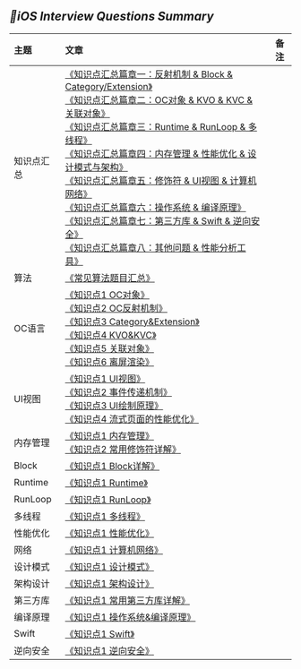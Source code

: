 
## *📖iOS Interview Questions Summary*
|主题|文章|备注|
|:---|:--|:---:
知识点汇总|[《知识点汇总篇章一：反射机制 & Block & Category/Extension》](https://github.com/baohenglin/iOS-Interview-Question/blob/master/Article/iOSInterviewQuestionsSummary.md)<br>[《知识点汇总篇章二：OC对象 & KVO & KVC & 关联对象》](https://github.com/baohenglin/iOS-Interview-Question/blob/master/Article/iOSInterviewQuestionsSummaryTwo.md)<br>[《知识点汇总篇章三：Runtime & RunLoop & 多线程》](https://github.com/baohenglin/iOS-Interview-Question/blob/master/Article/iOSInterviewQuestionsSummaryThree.md)<br>[《知识点汇总篇章四：内存管理 & 性能优化 & 设计模式与架构》](https://github.com/baohenglin/iOS-Interview-Question/blob/master/Article/iOSInterviewQuestionsSummaryFour.md)<br>[《知识点汇总篇章五：修饰符 & UI视图 & 计算机网络》](https://github.com/baohenglin/iOS-Interview-Question/blob/master/Article/iOSInterviewQuestionsSummaryFifth.md)<br>[《知识点汇总篇章六：操作系统 & 编译原理》](https://github.com/baohenglin/iOS-Interview-Question/blob/master/Article/iOSInterviewQuestionsSummarySix.md)<br>[《知识点汇总篇章七：第三方库 & Swift & 逆向安全》](https://github.com/baohenglin/iOS-Interview-Question/blob/master/Article/iOSInterviewQuestionsSummarySeven.md)<br>[《知识点汇总篇章八：其他问题 & 性能分析工具》](https://github.com/baohenglin/iOS-Interview-Question/blob/master/Article/iOSInterviewQuestionSummaryEight.md)<br>|
算法|[《常见算法题目汇总》](https://github.com/baohenglin/iOS-Interview-Question/blob/master/Article/%E5%B8%B8%E8%A7%81%E7%AE%97%E6%B3%95%E9%A2%98%E7%9B%AE.md)<br>|
|OC语言|[《知识点1 OC对象》]()<br>[《知识点2 OC反射机制》]()<br>[《知识点3 Category&Extension》]()<br>[《知识点4 KVO&KVC》]()<br>[《知识点5 关联对象》]()<br>[《知识点6 离屏渲染》]()<br>|
|UI视图|[《知识点1 UI视图》]()<br>[《知识点2 事件传递机制》]()<br>[《知识点3 UI绘制原理》]()<br>[《知识点4 流式页面的性能优化》]()<br>|
|内存管理|[《知识点1 内存管理》]()<br>[《知识点2 常用修饰符详解》]()<br>|
|Block|[《知识点1 Block详解》]()<br>|
|Runtime|[《知识点1 Runtime》]()<br>|
|RunLoop|[《知识点1 RunLoop》]()<br>|
|多线程|[《知识点1 多线程》]()<br>|
|性能优化|[《知识点1 性能优化》]()<br>|
|网络|[《知识点1 计算机网络》]()<br>|
|设计模式|[《知识点1 设计模式》]()<br>|
|架构设计|[《知识点1 架构设计》]()<br>|
|第三方库|[《知识点1 常用第三方库详解》]()<br>|
|编译原理|[《知识点1 操作系统&编译原理》]()<br>|
|Swift|[《知识点1 Swift》]()<br>|
|逆向安全|[《知识点1 逆向安全》]()<br>|




